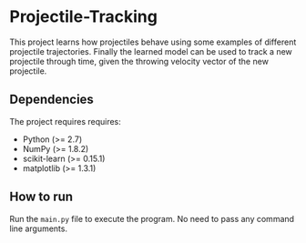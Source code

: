 # Projectile-Tracking
This project learns how projectiles behave using some examples of different projectile trajectories. Finally the learned model can be used to track a new projectile through time, given the throwing velocity vector of the new projectile.

Dependencies
------------

The project requires requires:

- Python (>= 2.7)
- NumPy (>= 1.8.2)
- scikit-learn (>= 0.15.1)
- matplotlib (>= 1.3.1)



How to run
------------

Run the ``main.py`` file to execute the program. No need to pass any command line arguments.

